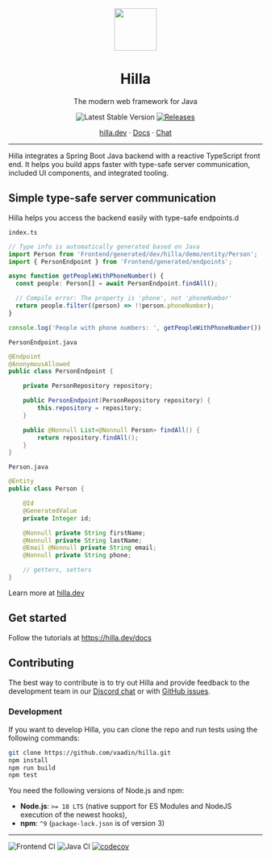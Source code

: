 <div align="center">
<img src="hilla-logo.svg" style="width: 6em;">
<h1>Hilla</h1>

The modern web framework
for Java

![Latest Stable Version](https://img.shields.io/npm/v/@hilla/frontend.svg)
[![Releases](https://img.shields.io/maven-metadata/v?metadataUrl=https%3A%2F%2Frepo1.maven.org%2Fmaven2%2Fdev%2Fhilla%2Fhilla%2Fmaven-metadata.xml)](https://github.com/vaadin/hilla/releases)
  
[hilla.dev](https://hilla.dev) · [Docs](https://hilla.dev/docs) · [Chat](https://discord.gg/MYFq5RTbBn)

</div>

---

Hilla integrates a Spring Boot Java backend with a reactive TypeScript front end. It helps you build apps faster with type-safe server communication, included UI components, and integrated tooling.

## Simple type-safe server communication

Hilla helps you access the backend easily with type-safe endpoints.d

`index.ts`

```ts
// Type info is automatically generated based on Java
import Person from 'Frontend/generated/dev/hilla/demo/entity/Person';
import { PersonEndpoint } from 'Frontend/generated/endpoints';

async function getPeopleWithPhoneNumber() {
  const people: Person[] = await PersonEndpoint.findAll();

  // Compile error: The property is 'phone', not 'phoneNumber'
  return people.filter((person) => !!person.phoneNumber);
}

console.log('People with phone numbers: ', getPeopleWithPhoneNumber());
```

`PersonEndpoint.java`

```java
@Endpoint
@AnonymousAllowed
public class PersonEndpoint {

    private PersonRepository repository;

    public PersonEndpoint(PersonRepository repository) {
        this.repository = repository;
    }

    public @Nonnull List<@Nonnull Person> findAll() {
        return repository.findAll();
    }
}
```

`Person.java`

```java
@Entity
public class Person {

    @Id
    @GeneratedValue
    private Integer id;

    @Nonnull private String firstName;
    @Nonnull private String lastName;
    @Email @Nonnull private String email;
    @Nonnull private String phone;

    // getters, setters
}
```

Learn more at [hilla.dev](https://hilla.dev)

## Get started

Follow the tutorials at https://hilla.dev/docs

## Contributing

The best way to contribute is to try out Hilla and provide feedback to the development team in our [Discord chat](https://discord.gg/MYFq5RTbBn) or with [GitHub issues](https://github.com/vaadin/hilla/issues).

### Development

If you want to develop Hilla, you can clone the repo and run tests using the following commands:

```sh
git clone https://github.com/vaadin/hilla.git
npm install
npm run build
npm test
```

You need the following versions of Node.js and npm:

- **Node.js**: `>= 18 LTS` (native support for ES Modules and NodeJS execution of the newest hooks),
- **npm**: `^9` (`package-lock.json` is of version 3)

---

![Frontend CI](https://github.com/vaadin/hilla/actions/workflows/ts.yml/badge.svg)
![Java CI](https://github.com/vaadin/hilla/actions/workflows/java.yml/badge.svg)
[![codecov](https://codecov.io/gh/vaadin/hilla/branch/main/graph/badge.svg?token=PQMTMS8ECC)](https://codecov.io/gh/vaadin/hilla)
